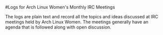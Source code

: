 #Logs for Arch Linux Women's Monthly IRC Meetings

The logs are plain text and record all the topics and ideas discussed at IRC meetings held by Arch Linux Women. The meetings generally have an agenda that is followed along with open discussion.
